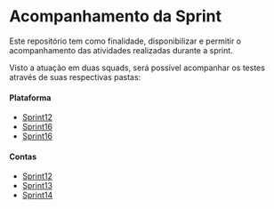# Acompanhamento da Sprint

Este repositório tem como finalidade, disponibilizar e permitir o acompanhamento das atividades realizadas durante a sprint.</br>

Visto a atuação em duas squads, será possível acompanhar os testes através de suas respectivas pastas:</br>

#### Plataforma
- [Sprint12](./Plataforma/Sprint12.md)</br>
- [Sprint16](./Plataforma/Sprint16.md)</br>
- [Sprint16](./Plataforma/Sprint17.md)</br>

#### Contas
- [Sprint12](./Contas/Sprint12.md)
- [Sprint13](./Contas/Sprint13.md)
- [Sprint14](./Contas/Sprint14.md)
